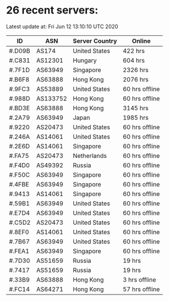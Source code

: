 # 26 recent servers:

Latest update at: Fri Jun 12 13:10:10 UTC 2020

| ID | ASN | Server Country | Online |
| -- | --- | -------------- | ------ |
| #.D09B | AS174 | United States | 422 hrs |
| #.C831 | AS12301 | Hungary | 604 hrs |
| #.7F1D | AS63949 | Singapore | 2326 hrs |
| #.B6F8 | AS63888 | Hong Kong | 2076 hrs |
| #.9FC3 | AS53889 | United States | 60 hrs offline |
| #.988D | AS133752 | Hong Kong | 60 hrs offline |
| #.BD3E | AS63888 | Hong Kong | 3145 hrs |
| #.2A79 | AS63949 | Japan | 1985 hrs |
| #.9220 | AS20473 | United States | 60 hrs offline |
| #.246A | AS14061 | United States | 60 hrs offline |
| #.2E6D | AS14061 | Singapore | 60 hrs offline |
| #.FA75 | AS20473 | Netherlands | 60 hrs offline |
| #.F4D0 | AS49392 | Russia | 60 hrs offline |
| #.F50C | AS63949 | Singapore | 60 hrs offline |
| #.4FBE | AS63949 | Singapore | 60 hrs offline |
| #.9413 | AS14061 | Singapore | 60 hrs offline |
| #.59B1 | AS63949 | United States | 60 hrs offline |
| #.E7D4 | AS63949 | United States | 60 hrs offline |
| #.C5D2 | AS20473 | United States | 60 hrs offline |
| #.8EF0 | AS14061 | United States | 60 hrs offline |
| #.7B67 | AS63949 | United States | 60 hrs offline |
| #.FEA1 | AS63949 | Singapore | 60 hrs offline |
| #.7D30 | AS51659 | Russia | 19 hrs |
| #.7417 | AS51659 | Russia | 19 hrs |
| #.33B9 | AS63888 | Hong Kong | 3 hrs offline |
| #.FC14 | AS64271 | Hong Kong | 57 hrs offline |


